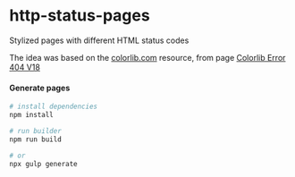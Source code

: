 # http-status-pages
Stylized pages with different HTML status codes

The idea was based on the [colorlib.com](https://colorlib.com/wp/cat/404-error/) resource, from page [Colorlib Error 404 V18](https://colorlib.com/etc/404/colorlib-error-404-18/)

#### Generate pages

``` bash
# install dependencies
npm install

# run builder
npm run build

# or
npx gulp generate

```
